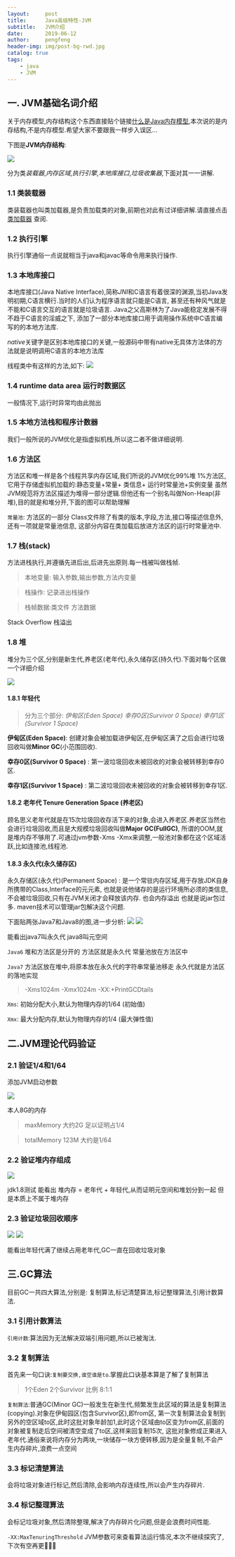 ```yaml
---
layout:     post
title:      Java高级特性-JVM
subtitle:   JVM介绍
date:       2019-06-12
author:     pengfeng
header-img: img/post-bg-rwd.jpg
catalog: true
tags:
    - java
    - JVM
---
```



## 一. JVM基础名词介绍

关于内存模型,内存结构这个东西直接贴个链接[什么是Java内存模型](https://www.jianshu.com/p/bf158fbb2432),本次说的是内存结构,不是内存模型.希望大家不要跟我一样步入误区...

下图是**JVM内存结构**:

![](/img/JVM.jpg)

分为类*装载器*,*内存区域*,*执行引擎*,*本地库接口*,*垃圾收集器*,下面对其一一讲解.

### 1.1 类装载器

类装载器也叫类加载器,是负责加载类的对象,前期也对此有过详细讲解.请直接点击[类加载器](https://querypeng.github.io/2019/04/18/Java%E9%AB%98%E7%BA%A7%E7%89%B9%E6%80%A7-%E5%8F%8D%E5%B0%84/)
查阅.

### 1.2 执行引擎

执行引擎通俗一点说就相当于java和javac等命令用来执行操作.

### 1.3 本地库接口

本地库接口(Java Native Interface),简称*JNI*和C语言有着很深的渊源,当初Java发明初期,C语言横行.当时的人们认为程序语言就只能是C语言,
甚至还有种风气就是不能和C语言交互的语言就是垃圾语言.
Java之父高斯林为了Java能稳定发展不得不趋于C语言的淫威之下,
添加了一部分本地库接口用于调用操作系统中C语言编写的的本地方法库.


*native*关键字是区别本地库接口的关键,一般源码中带有native无具体方法体的方法就是说明调用C语言的本地方法库

线程类中有这样的方法,如下:
![](/img/Thread.jpg)


### 1.4 runtime data area 运行时数据区

一般情况下,运行时异常均由此抛出


### 1.5 本地方法栈和程序计数器

我们一般所说的JVM优化是指虚拟机栈,所以这二者不做详细说明.

### 1.6 方法区

方法区和堆一样是各个线程共享内存区域,我们所说的JVM优化99%堆 1%方法区,它用于存储虚拟机加载的:静态变量+常量+ 类信息+ 运行时常量池+实例变量 
虽然JVM规范将方法区描述为堆得一部分逻辑.但他还有一个别名叫做Non-Heap(非堆),目的就是和堆分开,下面的图可以帮助理解

`常量池`: 方法区的一部分 Class文件除了有类的版本,字段,方法,接口等描述信息外,还有一项就是常量池信息,
这部分内容在类加载后放进方法区的运行时常量池中.


### 1.7 栈(stack)

方法进栈执行,并遵循先进后出,后进先出原则.每一栈被叫做栈帧.

>本地变量: 输入参数,输出参数,方法内变量

>栈操作: 记录进出栈操作

>栈帧数据:类文件 方法数据 

Stack Overflow 栈溢出

### 1.8 堆

堆分为三个区,分别是新生代,养老区(老年代),永久储存区(持久代).下面对每个区做一个详细介绍

![](/img/JVM内存.jpg)

#### 1.8.1 年轻代

>分为三个部分: *伊甸区(Eden Space)*  *幸存0区(Survivor 0 Space)*  *幸存1区(Survivor 1 Space)*

**伊甸区(Eden Space)**: 创建对象会被加载进伊甸区,在伊甸区满了之后会进行垃圾回收叫做**Minor GC**(小范围回收).

**幸存0区(Survivor 0 Space)** : 第一波垃圾回收未被回收的对象会被转移到幸存0区.

**幸存1区(Survivor 1 Space)** : 第二波垃圾回收未被回收的对象会被转移到幸存1区.

#### 1.8.2 老年代 Tenure Generation Space (养老区) 

顾名思义老年代就是在15次垃圾回收存活下来的对象,会进入养老区.养老区当然也会进行垃圾回收,而且是大规模垃圾回收叫做**Major GC(FullGC)**,
所谓的OOM,就是堆内存不够用了.可通过jvm参数-Xms -Xmx来调整,一般池对象都在这个区域活跃,比如连接池,线程池.

#### 1.8.3 永久代(永久储存区)

永久存储区(永久代)(Permanent Space) : 是一个常驻内存区域,用于存放JDK自身所携带的Class,Interface的元元素,
也就是说他储存的是运行环境所必须的类信息,不会被垃圾回收,只有在JVM关闭才会释放该内存. 也会内存溢出 也就是说jar包过多. 
maven技术可以管理jar包解决这个问题.

下面贴两张Java7和Java8的图,进一步分析:
![](/img/1.7JVM.jpg)    ![](/img/1.8JVM.jpg)

能看出java7叫永久代 java8叫元空间

`Java6` 堆和方法区是分开的 方法区就是永久代 常量池放在方法区中

`Java7` 方法区放在堆中,将原本放在永久代的字符串常量池移走  永久代就是方法区的落地实现

> -Xms1024m -Xmx1024m -XX:+PrintGCDtails

`Xms`: 初始分配大小,默认为物理内存的1/64 (初始值)

`Xmx`: 最大分配内存,默认为物理内存的1/4  (最大弹性值)


## 二.JVM理论代码验证


### 2.1 验证1/4和1/64

添加JVM启动参数

![](/img/JVM14164.jpg)

本人8G的内存 

>maxMemory 大约2G 足以证明占1/4
 
>totalMemory 123M 大约是1/64


### 2.2 验证堆内存组成

![](/img/堆组成.jpg)
           
jdk1.8测试 能看出 堆内存 = 老年代 + 年轻代,从而证明元空间和堆划分到一起 但是本质上不属于堆内存


### 2.3 验证垃圾回收顺序

![](/img/JVM垃圾回收以及顺序.jpg)
![](/img/JVM控制台.jpg)

能看出年轻代满了继续占用老年代,GC一直在回收垃圾对象


## 三.GC算法

目前GC一共四大算法,分别是: 复制算法,标记清楚算法,标记整理算法,引用计数算法.

### 3.1 引用计数算法

`引用计数`:算法因为无法解决双端引用问题,所以已被淘汰.


### 3.2 复制算法

首先来一句口诀:`复制要交换,谁空谁是to`.掌握此口诀基本算是了解了复制算法

>1个Eden 2个Survivor 比例 8:1:1 

`复制算法`:普通GC(Minor GC)一般发生在新生代,频繁发生此区域的算法是复制算法(copying).对象在伊甸园区(包含Survivor区),即from区,
第一次复制算法会复制到另外的空区域to区,此时这批对象年龄加1,此时这个区域由to区变为from区,前面的对象被复制走后空间被清空变成了to区,这样来回复制15次,
这批对象修成正果进入老年代.通俗来说将内存分为两块,一块储存一块方便转移,因为是全量复制,不会产生内存碎片,浪费一点空间


### 3.3 标记清楚算法

会将垃圾对象进行标记,然后清除,会影响内存连续性,所以会产生内存碎片.



### 3.4 标记整理算法

会标记垃圾对象,然后清除整理,解决了内存碎片化问题,但是会浪费时间性能.

`-XX:MaxTenuringThreshold` JVM参数可来查看算法运行情况,本次不继续探究了,下次有空再更🏃🏃🏃
























